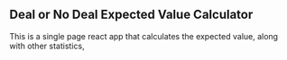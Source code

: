 
## Deal or No Deal Expected Value Calculator

This is a single page react app that calculates the expected value, along with other statistics, 
